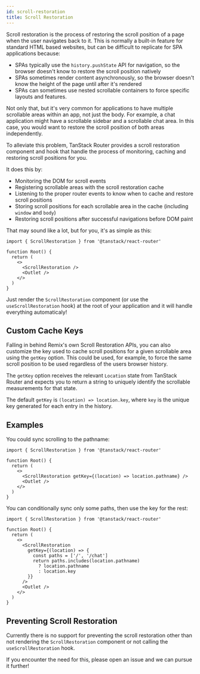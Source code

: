 ```yaml
---
id: scroll-restoration
title: Scroll Restoration
---
```


Scroll restoration is the process of restoring the scroll position of a page when the user navigates back to it. This is normally a built-in feature for standard HTML based websites, but can be difficult to replicate for SPA applications because:

- SPAs typically use the `history.pushState` API for navigation, so the browser doesn't know to restore the scroll position natively
- SPAs sometimes render content asynchronously, so the browser doesn't know the height of the page until after it's rendered
- SPAs can sometimes use nested scrollable containers to force specific layouts and features.

Not only that, but it's very common for applications to have multiple scrollable areas within an app, not just the body. For example, a chat application might have a scrollable sidebar and a scrollable chat area. In this case, you would want to restore the scroll position of both areas independently.

To alleviate this problem, TanStack Router provides a scroll restoration component and hook that handle the process of monitoring, caching and restoring scroll positions for you.

It does this by:

- Monitoring the DOM for scroll events
- Registering scrollable areas with the scroll restoration cache
- Listening to the proper router events to know when to cache and restore scroll positions
- Storing scroll positions for each scrollable area in the cache (including `window` and `body`)
- Restoring scroll positions after successful navigations before DOM paint

That may sound like a lot, but for you, it's as simple as this:

```tsx
import { ScrollRestoration } from '@tanstack/react-router'

function Root() {
  return (
    <>
      <ScrollRestoration />
      <Outlet />
    </>
  )
}
```

Just render the `ScrollRestoration` component (or use the `useScrollRestoration` hook) at the root of your application and it will handle everything automaticaly!

## Custom Cache Keys

Falling in behind Remix's own Scroll Restoration APIs, you can also customize the key used to cache scroll positions for a given scrollable area using the `getKey` option. This could be used, for example, to force the same scroll position to be used regardless of the users browser history.

The `getKey` option receives the relevant `Location` state from TanStack Router and expects you to return a string to uniquely identify the scrollable measurements for that state.

The default `getKey` is `(location) => location.key`, where `key` is the unique key generated for each entry in the history.

## Examples

You could sync scrolling to the pathname:

```tsx
import { ScrollRestoration } from '@tanstack/react-router'

function Root() {
  return (
    <>
      <ScrollRestoration getKey={(location) => location.pathname} />
      <Outlet />
    </>
  )
}
```

You can conditionally sync only some paths, then use the key for the rest:

```tsx
import { ScrollRestoration } from '@tanstack/react-router'

function Root() {
  return (
    <>
      <ScrollRestoration
        getKey={(location) => {
          const paths = ['/', '/chat']
          return paths.includes(location.pathname)
            ? location.pathname
            : location.key
        }}
      />
      <Outlet />
    </>
  )
}
```

## Preventing Scroll Restoration

Currently there is no support for preventing the scroll restoration other than not rendering the `ScrollRestoration` component or not calling the `useScrollRestoration` hook.

If you encounter the need for this, please open an issue and we can pursue it further!

